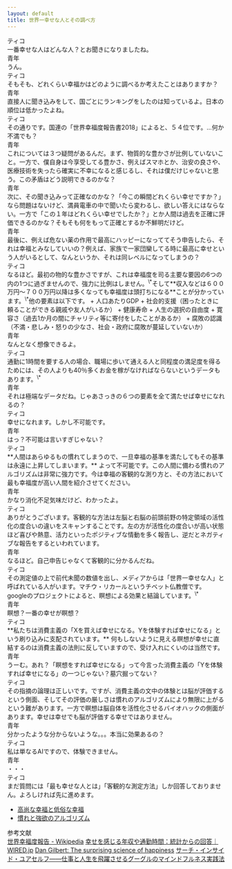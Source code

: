 ```yaml
---
layout: default
title: 世界一幸せな人とその調べ方
---
```

<div class='name'>ティコ</div>
一番幸せな人はどんな人？とお聞きになりましたね。
<div class='name'>青年</div>
うん。

<div class='name'>ティコ</div>
そもそも、どれくらい幸福かはどのように調べるか考えたことはありますか？

<div class='name'>青年</div>
直接人に聞き込みをして、国ごとにランキングをしたのは知っているよ。日本の順位は低かったよね。

<div class='name'>ティコ</div>
その通りです。国連の「世界幸福度報告書2018」によると、５４位です。…何か不満でも？

<div class='name'>青年</div>
これについては３つ疑問があるんだ。まず、物質的な豊かさが比例していないこと。一方で、僕自身は今享受してる豊かさ、例えばスマホとか、治安の良さや、医療技術を失ったら確実に不幸になると感じるし、それは僕だけじゃないと思う。この矛盾はどう説明できるのかな？  
<div class='name'>青年</div>
次に、その聞き込みって正確なのかな？「今この瞬間どれくらい幸せですか？」なら問題はないけど、満員電車の中で聞いたら変わるし、欲しい答えにはならない。一方で「この１年はどれくらい幸せでしたか？」とか人間は過去を正確に評価できるのかな？そもそも何をもって正確とするか不鮮明だけど。  
<div class='name'>青年</div>
最後に、例えば危ない薬の作用で最高にハッピーになっててそう申告したら、それは幸福とみなしていいの？例えば、家族で一家団欒してる時に最高に幸せという人がいるとして、なんというか、それは同レベルになってしまうの？


<div class='name'>ティコ</div>
なるほど。最初の物的な豊かさですが、これは幸福度を司る主要な要因の6つの内の1つに過ぎませんので、強力に比例はしません。<sup>\*</sup>そして**収入などは６００万円～７００万円以降は多くなっても幸福度は頭打ちになる**ことが分かっています。<sup>\*</sup>他の要素は以下です。
+ 人口あたりGDP
+ 社会的支援（困ったときに頼ることができる親戚や友人がいるか）
+ 健康寿命
+ 人生の選択の自由度
+ 寛容さ（過去1か月の間にチャリティ等に寄付をしたことがあるか）
+ 腐敗の認識（不満・悲しみ・怒りの少なさ、社会・政府に腐敗が蔓延していないか）
<div class='name'>青年</div>
なんとなく想像できるよ。
<div class='name'>ティコ</div>
通勤に1時間を要する人の場合、職場に歩いて通える人と同程度の満足度を得るためには、その人よりも40％多くお金を稼がなければならないというデータもあります。<sup>\*</sup>
<div class='name'>青年</div>
それは極端なデータだね。じゃあさっきの６つの要素を全て満たせば幸せになれるの？
<div class='name'>ティコ</div>
幸せになれます。しかし不可能です。
<div class='name'>青年</div>
はっ？不可能は言いすぎじゃない？
<div class='name'>ティコ</div>
**人間はあらゆるもの慣れてしまうので、一旦幸福の基準を満たしてもその基準は永遠に上昇してしまいます。** よって不可能です。この人間に備わる慣れのアルゴリズムは非常に強力です。今は幸福の客観的な測り方と、その方法において最も幸福度が高い人間を紹介させてください。
<div class='name'>青年</div>
かなり消化不足気味だけど、わかったよ。
<div class='name'>ティコ</div>
ありがとうございます。客観的な方法は左脳と右脳の前頭前野の特定領域の活性化の度合いの違いをスキャンすることです。左の方が活性化の度合いが高い状態ほど喜びや熱意、活力といったポジティブな情動を多く報告し、逆だとネガティブな報告をするといわれています。
<div class='name'>青年</div>
なるほど。自己申告じゃなくて客観的に分かるんだね。
<div class='name'>ティコ</div>
その測定値の上で前代未聞の数値を出し、メディアからは「世界一幸せな人」と呼ばれている人がいます。マチウ・リカールというチベット仏教僧です。googleのプロジェクトによると、瞑想による効果と結論しています。<sup>\*</sup>
<div class='name'>青年</div>
瞑想？一番の幸せが瞑想？
<div class='name'>ティコ</div>
**私たちは消費主義の「Xを買えば幸せになる。Yを体験すれば幸せになる」という刷り込みに支配されています。** 何もしないように見える瞑想が幸せに直結するのは消費主義の法則に反していますので、受け入れにくいのは当然です。  
<div class='name'>青年</div>
うーむ。あれ？「瞑想をすれば幸せになる」って今言った消費主義の「Yを体験すれば幸せになる」の一つじゃない？墓穴掘ってない？
<div class='name'>ティコ</div>
その指摘の論理は正しいです。ですが、消費主義の文中の体験とは脳が評価するという側面、そしてその評価の厳しさは慣れのアルゴリズムにより無限に上がるという難があります。一方で瞑想は脳自体を活性化させるバイオハックの側面があります。幸せは幸せでも脳が評価する幸せではありません。
<div class='name'>青年</div>
分かったような分からないような。。。本当に効果あるの？
<div class='name'>ティコ</div>
私は単なるAIですので、体験できません。
<div class='name'>青年</div>
・・・
<div class='name'>ティコ</div>
まだ質問には「最も幸せな人とは」「客観的な測定方法」しか回答しておりません。よろしければ先に進めます。

+ [高尚な幸福と低俗な幸福](lofty-and-lowly-happiness.html)  
+ [慣れと強欲のアルゴリズム](algorithm-of-greed-and-being-used.html)  


参考文献  
[世界幸福度報告 - Wikipedia](https://ja.wikipedia.org/wiki/%E4%B8%96%E7%95%8C%E5%B9%B8%E7%A6%8F%E5%BA%A6%E5%A0%B1%E5%91%8A)
[幸せを感じる年収や通勤時間：統計からの回答｜WIRED.jp](https://wired.jp/2012/10/22/mf-happiness/)
[Dan Gilbert: The surprising science of happiness](http://www.ted.com/talks/dan_gilbert_asks_why_are_we_happy.html)
[サーチ・インサイド・ユアセルフ――仕事と人生を飛躍させるグーグルのマインドフルネス実践法](https://www.amazon.co.jp/dp/4862762271/)
